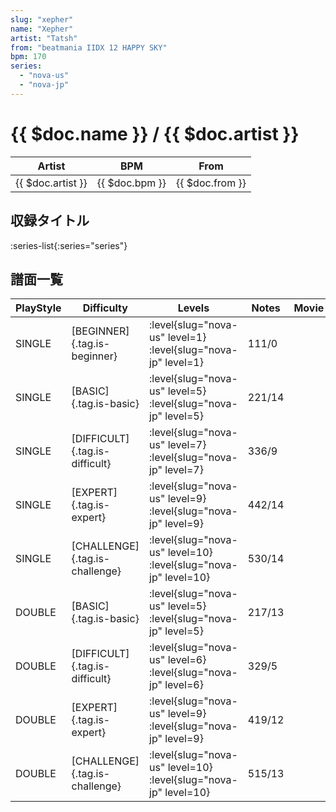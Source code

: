 ```yaml
---
slug: "xepher"
name: "Xepher"
artist: "Tatsh"
from: "beatmania IIDX 12 HAPPY SKY"
bpm: 170
series:
  - "nova-us"
  - "nova-jp"
---
```


# {{ $doc.name }} / {{ $doc.artist }}

|Artist|BPM|From|
|------|---|----|
|{{ $doc.artist }}|{{ $doc.bpm }}|{{ $doc.from }}|

## 収録タイトル

:series-list{:series="series"}

## 譜面一覧

|PlayStyle|Difficulty|Levels|Notes|Movie|
|---------|----------|------|-----|-----|
|SINGLE|[BEGINNER]{.tag.is-beginner}|<div class="field is-grouped is-grouped-multiline">:level{slug="nova-us" level=1} :level{slug="nova-jp" level=1}</div>|111/0||
|SINGLE|[BASIC]{.tag.is-basic}|<div class="field is-grouped is-grouped-multiline">:level{slug="nova-us" level=5} :level{slug="nova-jp" level=5}</div>|221/14||
|SINGLE|[DIFFICULT]{.tag.is-difficult}|<div class="field is-grouped is-grouped-multiline">:level{slug="nova-us" level=7} :level{slug="nova-jp" level=7}</div>|336/9||
|SINGLE|[EXPERT]{.tag.is-expert}|<div class="field is-grouped is-grouped-multiline">:level{slug="nova-us" level=9} :level{slug="nova-jp" level=9}</div>|442/14||
|SINGLE|[CHALLENGE]{.tag.is-challenge}|<div class="field is-grouped is-grouped-multiline">:level{slug="nova-us" level=10} :level{slug="nova-jp" level=10}</div>|530/14||
|DOUBLE|[BASIC]{.tag.is-basic}|<div class="field is-grouped is-grouped-multiline">:level{slug="nova-us" level=5} :level{slug="nova-jp" level=5}</div>|217/13||
|DOUBLE|[DIFFICULT]{.tag.is-difficult}|<div class="field is-grouped is-grouped-multiline">:level{slug="nova-us" level=6} :level{slug="nova-jp" level=6}</div>|329/5||
|DOUBLE|[EXPERT]{.tag.is-expert}|<div class="field is-grouped is-grouped-multiline">:level{slug="nova-us" level=9} :level{slug="nova-jp" level=9}</div>|419/12||
|DOUBLE|[CHALLENGE]{.tag.is-challenge}|<div class="field is-grouped is-grouped-multiline">:level{slug="nova-us" level=10} :level{slug="nova-jp" level=10}</div>|515/13||
